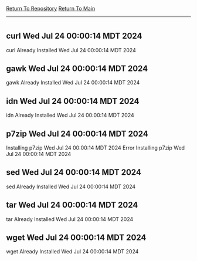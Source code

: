 [Return To Repository](https://github.com/DigitalWarrior/piholeparser/)
[Return To Main](https://github.com/DigitalWarrior/piholeparser/blob/master/RecentRunLogs/Mainlog.md)
____________________________________
# 
## curl Wed Jul 24 00:00:14 MDT 2024
curl Already Installed Wed Jul 24 00:00:14 MDT 2024
## gawk Wed Jul 24 00:00:14 MDT 2024
gawk Already Installed Wed Jul 24 00:00:14 MDT 2024
## idn Wed Jul 24 00:00:14 MDT 2024
idn Already Installed Wed Jul 24 00:00:14 MDT 2024
## p7zip Wed Jul 24 00:00:14 MDT 2024
Installing p7zip Wed Jul 24 00:00:14 MDT 2024
Error Installing p7zip Wed Jul 24 00:00:14 MDT 2024
## sed Wed Jul 24 00:00:14 MDT 2024
sed Already Installed Wed Jul 24 00:00:14 MDT 2024
## tar Wed Jul 24 00:00:14 MDT 2024
tar Already Installed Wed Jul 24 00:00:14 MDT 2024
## wget Wed Jul 24 00:00:14 MDT 2024
wget Already Installed Wed Jul 24 00:00:14 MDT 2024
